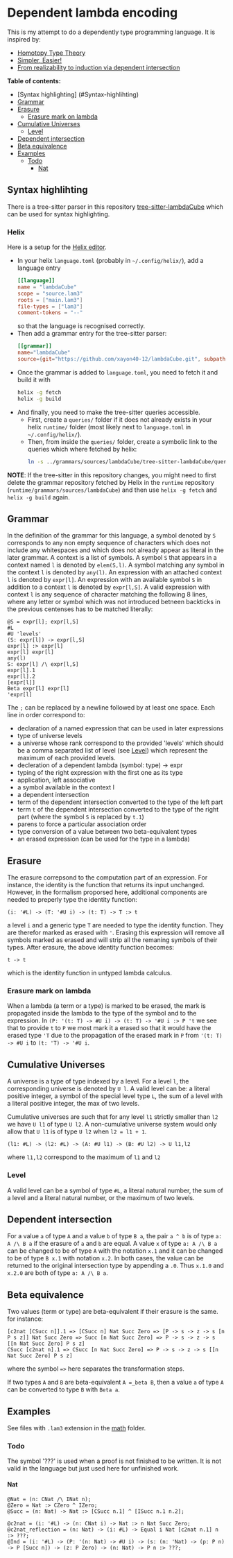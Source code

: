 # Dependent lambda encoding

This is my attempt to do a dependently type programming language. It is inspired by:  
- [Homotopy Type Theory](https://homotopytypetheory.org/book/)
- [Simpler, Easier!](https://augustss.blogspot.com/2007/10/simpler-easier-in-recent-paper-simply.html?m=1)
- [From realizability to induction via dependent intersection](https://www.sciencedirect.com/science/article/pii/S0168007218300277?ref=pdf_download&fr=RR-2&rr=8a9706eecc573c95)

**Table of contents:**
- [Syntax highlighting] (#Syntax-highlihting)
- [Grammar](#Grammar)
- [Erasure](#erasure)
  - [Erasure mark on lambda](#Erasure-mark-on-lambda)
- [Cumulative Universes](#Cumulative-Universes)
  - [Level](Level)
- [Dependent intersection](#Dependent-intersection)
- [Beta equivalence](#Beta-equivalence)
- [Examples](#Examples)
  - [Todo](#Todo)
    - [Nat](#Nat)

## Syntax highlihting

There is a tree-sitter parser in this repository [tree-sitter-lambdaCube](https://github.com/xayon40-12/LambdaCube/tree/main/tree-sitter-lambdaCube) which can be used for syntax highlighting.

### Helix

Here is a setup for the [Helix editor](https://helix-editor.com/).

- In your helix `language.toml` (probably in `~/.config/helix/`), add a language entry
  ```toml
  [[language]]
  name = "lambdaCube"
  scope = "source.lam3"
  roots = ["main.lam3"]
  file-types = ["lam3"]
  comment-tokens = "--"
  ```
  so that the language is recognised correctly.
- Then add a grammar entry for the tree-sitter parser:
  ```toml
  [[grammar]]
  name="lambdaCube"
  source={git="https://github.com/xayon40-12/lambdaCube.git", subpath="tree-sitter-lambdaCube", rev="main"}
  ```
- Once the grammar is added to `language.toml`, you need to fetch it and build it with
  ```bash
  helix -g fetch
  helix -g build
  ```
- And finally, you need to make the tree-sitter queries accessible.  
  - First, create a `queries/` folder if it does not already exists in your helix `runtime/` folder (most likely next to `language.toml` in `~/.config/helix/`).
  - Then, from inside the `queries/` folder, create a symbolic link to the queries which where fetched by helix:
    ```bash
    ln -s ../grammars/sources/lambdaCube/tree-sitter-lambdaCube/queries/ lambdaCube
    ```

**NOTE**: If the tree-sitter in this repository changes, you might need to first delete the grammar repository fetched by Helix in the `runtime` repository (`runtime/grammars/sources/lambdaCube`) and then use `helix -g fetch` and `helix -g build` again.

## Grammar

In the definition of the grammar for this language, a symbol denoted by `S` corresponds to any non empty sequence of characters which does not include any whitespaces and which does not already appear as literal in the later grammar.
A context is a list of symbols.
A symbol `S` that appears in a context named `l` is denoted by `elem(S,l)`.
A symbol matching any symbol in the context `l` is denoted by `any(l)`.
An expression with an attached context `l` is denoted by `expr[l]`.
An expression with an available symbol `S` in addition to a context `l` is denoted by `expr[l,S]`.
A valid expression with context `l` is any sequence of character matching the following 8 lines, where any letter or symbol which was not introduced betneen backticks in the previous centenses has to be matched literally:
```
@S = expr[l]; expr[l,S]
#L
#U 'levels'
(S: expr[l]) -> expr[l,S]
expr[l] :> expr[l]
expr[l] expr[l]
any(l)
S: expr[l] /\ expr[l,S]
expr[l].1
expr[l].2
[expr[l]]
Beta expr[l] expr[l]
'expr[l]
```
The `;` can be replaced by a newline followed by at least one space.
Each line in order correspond to:
- declaration of a named expression that can be used in later expressions
- type of universe levels
- a universe whose rank correspond to the provided 'levels' which should be a comma separated list of level (see [Level](#Level)) which represent the maximum of each provided levels.
- decleration of a dependent lambda (symbol: type) -> expr
- typing of the right expression with the first one as its type
- application, left associative
- a symbol available in the context l
- a dependent intersection
- term of the dependent intersection converted to the type of the left part
- term `t` of the dependent intersection converted to the type of the right part (where the symbol `S` is replaced by `t.1`)
- parens to force a particular association order
- type conversion of a value between two beta-equivalent types
- an erased expression (can be used for the type in a lambda)

## Erasure
The erasure correpsond to the computation part of an expression. For instance, the identity is the function that returns its input unchanged. However, in the formalism proporsed here, additional components are needed to preperly type the identity function:
```
(i: '#L) -> (T: '#U i) -> (t: T) -> T :> t
```
a level `i` and a generic type `T` are needed to type the identity function. They are therefor marked as erased with `'`. Erasing this expression will remove all symbols marked as erased and will strip all the remaning symbols of their types. After erasure, the above identity function becomes:
```
t -> t
```
which is the identity function in untyped lambda calculus.

### Erasure mark on lambda

When a lambda (a term or a type) is marked to be erased, the mark is propagated inside the lambda to the type of the symbol and to the expression. In `(P: '(t: T) -> #U i) -> (t: T) -> '#U i :> P 't` we see that to provide `t` to `P` we most mark it a erased so that it would have the erased type `'T` due to the propagation of the erased mark in `P` from `'(t: T) -> #U i` to `(t: 'T) -> '#U i`.

## Cumulative Universes
A universe is a type of type indexed by a level. For a level `l`, the corresponding universe is denoted by `U l`.
A valid level can be: a literal positive integer, a symbol of the special level type `L`, the sum of a level with a literal positive integer, the max of two levels.

Cumulative universes are such that for any level `l1` strictly smaller than `l2` we have `U l1` of type `U l2`. A non-cumulative universe system would only allow that `U l1` is of type `U l2` when `l2 = l1 + 1`.

```
(l1: #L) -> (l2: #L) -> (A: #U l1) -> (B: #U l2) -> U l1,l2
```
where `l1,l2` correspond to the maximum of `l1` and `l2`

### Level

A valid level can be a symbol of type `#L`, a literal natural number, the sum of a level and a literal natural number, or the maximum of two levels.

## Dependent intersection
For a value `a` of type `A` and a value `b` of type `B a`, the pair `a ^ b` is of type `a: A /\ B a` if the erasure of `a` and `b` are equal.
A value `x` of type `a: A /\ B a` can be changed to be of type `A` with the notation `x.1` and it can be changed to be of type `B x.1` with notation `x.2`. In both cases, the value can be returned to the original intersection type by appending a `.0`. Thus `x.1.0` and `x.2.0` are both of type `a: A /\ B a`.

## Beta equivalence
Two values (term or type) are beta-equivalent if their erasure is the same. for instance:
```
[c2nat [CSucc n]].1 => [CSucc n] Nat Succ Zero => [P -> s -> z -> s [n P s z]] Nat Succ Zero => Succ [n Nat Succ Zero] => P -> s -> z -> s [[n Nat Succ Zero] P s z]
CSucc [c2nat n].1 => CSucc [n Nat Succ Zero] => P -> s -> z -> s [[n Nat Succ Zero] P s z]
```
where the symbol `=>` here separates the transformation steps.

If two types `A` and `B` are beta-equivalent `A =_beta B`, then a value `a` of type `A` can be converted to type `B` with `Beta a`.

## Examples

See files with `.lam3` extension in the [math](math/) folder.

### Todo

The symbol '???' is used when a proof is not finished to be written. It is not valid in the language but just used here for unfinished work.
#### Nat
```
@Nat = (n: CNat /\ INat n);
@Zero = Nat :> CZero ^ IZero;
@Succ = (n: Nat) -> Nat :> [CSucc n.1] ^ [ISucc n.1 n.2];

@c2nat = (i: '#L) -> (n: CNat i) -> Nat :> n Nat Succ Zero;
@c2nat_reflection = (n: Nat) -> (i: #L) -> Equal i Nat [c2nat n.1] n :> ???;
@Ind = (i: '#L) -> (P: '(n: Nat) -> #U i) -> (s: (n: 'Nat) -> (p: P n) -> P [Succ n]) -> (z: P Zero) -> (n: Nat) -> P n :> ???;
```
